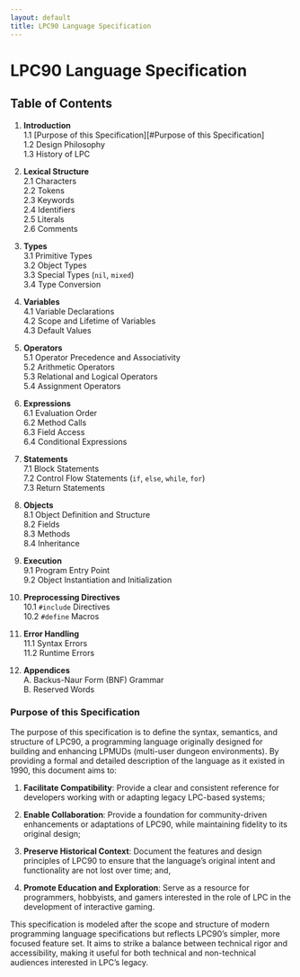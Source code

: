 ```yaml
---
layout: default
title: LPC90 Language Specification
---
```


# LPC90 Language Specification

## Table of Contents

1. **Introduction**  
   1.1 [Purpose of this Specification][#Purpose of this Specification]  
   1.2 Design Philosophy  
   1.3 History of LPC  

3. **Lexical Structure**  
   2.1 Characters  
   2.2 Tokens  
   2.3 Keywords  
   2.4 Identifiers  
   2.5 Literals  
   2.6 Comments  

4. **Types**  
   3.1 Primitive Types  
   3.2 Object Types  
   3.3 Special Types (`nil`, `mixed`)  
   3.4 Type Conversion  

5. **Variables**  
   4.1 Variable Declarations  
   4.2 Scope and Lifetime of Variables  
   4.3 Default Values  

6. **Operators**  
   5.1 Operator Precedence and Associativity  
   5.2 Arithmetic Operators  
   5.3 Relational and Logical Operators  
   5.4 Assignment Operators  

7. **Expressions**  
   6.1 Evaluation Order  
   6.2 Method Calls  
   6.3 Field Access  
   6.4 Conditional Expressions  

8. **Statements**  
   7.1 Block Statements  
   7.2 Control Flow Statements (`if`, `else`, `while`, `for`)  
   7.3 Return Statements  

9. **Objects**  
   8.1 Object Definition and Structure  
   8.2 Fields  
   8.3 Methods  
   8.4 Inheritance  

10. **Execution**  
   9.1 Program Entry Point  
   9.2 Object Instantiation and Initialization  

11. **Preprocessing Directives**  
   10.1 `#include` Directives  
   10.2 `#define` Macros  

12. **Error Handling**  
   11.1 Syntax Errors  
   11.2 Runtime Errors  

13. **Appendices**  
   A. Backus-Naur Form (BNF) Grammar  
   B. Reserved Words  

   ### Purpose of this Specification

The purpose of this specification is to define the syntax, semantics, and structure of LPC90, a programming language originally designed for building and enhancing LPMUDs (multi-user dungeon environments). By providing a formal and detailed description of the language as it existed in 1990, this document aims to:

1. **Facilitate Compatibility**: Provide a clear and consistent reference for developers working with or adapting legacy LPC-based systems;

2. **Enable Collaboration**: Provide a foundation for community-driven enhancements or adaptations of LPC90, while maintaining fidelity to its original design;

3. **Preserve Historical Context**: Document the features and design principles of LPC90 to ensure that the language’s original intent and functionality are not lost over time; and,

4. **Promote Education and Exploration**: Serve as a resource for programmers, hobbyists, and gamers interested in the role of LPC in the development of interactive gaming.

This specification is modeled after the scope and structure of modern programming language specifications but reflects LPC90’s simpler, more focused feature set. It aims to strike a balance between technical rigor and accessibility, making it useful for both technical and non-technical audiences interested in LPC’s legacy.
